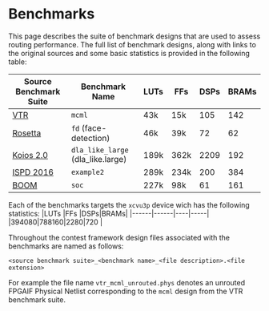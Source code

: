 # Benchmarks

This page describes the suite of benchmark designs that are used to assess
routing performance. The full list of benchmark designs, along with links to
the original sources and some basic statistics is provided in the following
table:

|Source Benchmark Suite|Benchmark Name|LUTs|FFs|DSPs|BRAMs|
|----------------------|--------------|----|---|----|-----|
| [VTR](https://docs.verilogtorouting.org/en/latest/vtr/benchmarks/#vtr-benchmarks)|`mcml`|43k|15k|105|142|
| [Rosetta](https://github.com/cornell-zhang/rosetta)|`fd` (face-detection)|46k|39k|72|62|
| [Koios 2.0](https://docs.verilogtorouting.org/en/latest/vtr/benchmarks/#koios-2-0-benchmarks)|`dla_like_large` (dla_like.large)|189k|362k|2209|192|
| [ISPD 2016](https://www.ispd.cc/contests/16/ispd2016_contest.html)|`example2`|289k|234k|200|384|
| [BOOM](https://docs.boom-core.org/en/latest/sections/intro-overview/boom.html)|`soc`|227k|98k|61|161|

Each of the benchmarks targets the `xcvu3p` device wich has the following statistics:
|LUTs  |FFs   |DSPs|BRAMs|
|------|------|----|-----|
|394080|788160|2280|720  |

Throughout the contest framework design files associated with
the benchmarks are named as follows:

```
<source benchmark suite>_<benchmark name>_<file description>.<file extension>
```

For example the file name `vtr_mcml_unrouted.phys` denotes an unrouted FPGAIF
Physical Netlist corresponding to the `mcml` design from the VTR benchmark
suite.


